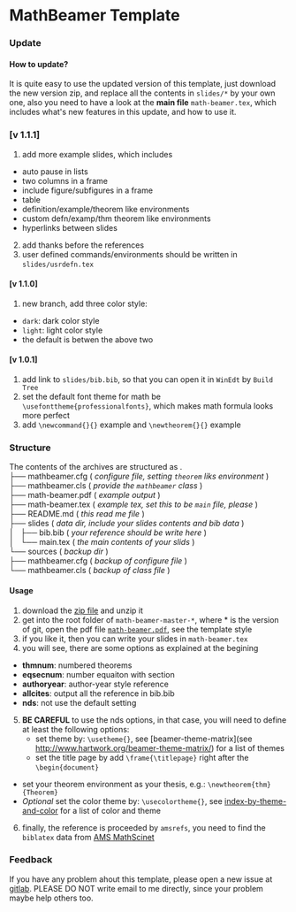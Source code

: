 # MathBeamer Template

### Update

#### How to update?

It is quite easy to use the updated version of this template, just download the new version zip, and replace all the contents in `slides/*` by your own one, also you need to have a look at the **main file** `math-beamer.tex`, which includes what's new features in this update, and how to use it.

### [v 1.1.1]

1. add more example slides, which includes
 * auto pause in lists
 * two columns in a frame
 * include figure/subfigures in a frame
 * table
 * definition/example/theorem like environments
 * custom defn/examp/thm theorem like environments
 * hyperlinks between slides
2. add thanks before the references
3. user defined commands/environments should be written in `slides/usrdefn.tex`

#### [v 1.1.0]

1. new branch, add three color style:
 * `dark`: dark color style
 * `light`: light color style
 * the default is betwen the above two

#### [v 1.0.1]

1. add link to `slides/bib.bib`, so that you can open it in `WinEdt` by `Build Tree`
2. set the default font theme for math be `\usefonttheme{professionalfonts}`, which makes math formula looks more perfect
3. add `\newcommand{}{}` example and `\newtheorem{}{}` example

### Structure

The contents of the archives are structured as
.			
├── mathbeamer.cfg ( *configure file, setting `theorem` liks environment* )			
├── mathbeamer.cls ( *provide the `mathbeamer` class* )			
├── math-beamer.pdf ( *example output* )			
├── math-beamer.tex ( *example tex, set this to be `main` file, please* )			
├── README.md ( *this read me file* )			
├── slides ( *data dir, include your slides contents and bib data* )			
│   ├── bib.bib ( *your reference should be write here* )			
│   └── main.tex ( *the main contents of your slids* )			
└── sources ( *backup dir* )			
    ├── mathbeamer.cfg ( *backup of configure file* )			
    └── mathbeamer.cls ( *backup of class file* )			

#### Usage

1. download the [zip file](https://gitlab.lug.ustc.edu.cn/vanabel/math-beamer/repository/archive.zip?ref=master) and unzip it
2. get into the root folder of `math-beamer-master-*`, where * is the version of git, open the pdf file [`math-beamer.pdf`](https://gitlab.lug.ustc.edu.cn/vanabel/math-beamer/blob/master/math-beamer.pdf), see the template style
3. if you like it, then you can write your slides in `math-beamer.tex`
4. you will see, there are some options as explained at the begining
 * **thmnum**: numbered theorems
 * **eqsecnum**: number equaiton with section
 * **authoryear**: author-year style reference
 * **allcites**: output all the reference in bib.bib
 * **nds**: not use the default setting
5. **BE CAREFUL** to use the nds options, in that case, you will need to define at least the following options:
	* set theme by: `\usetheme{}`, see [beamer-theme-matrix](see http://www.hartwork.org/beamer-theme-matrix/) for a list of themes
	* set the title page by add `\frame{\titlepage}` right after the `\begin{document}`
  * set your theorem environment as your thesis, e.g.:  `\newtheorem{thm}{Theorem}`
  * *Optional* set the color theme by: `\usecolortheme{}`, see [index-by-theme-and-color](http://deic.uab.es/~iblanes/beamer_gallery/index_by_theme_and_color.html) for a list of color and theme
6. finally, the reference is proceeded by `amsrefs`, you need to find the `biblatex` data from [AMS MathScinet](http://www.ams.org/mathscinet/)

### Feedback
If you have any problem ahout this template, please open a new issue at [gitlab](https://gitlab.lug.ustc.edu.cn/vanabel/math-beamer/issues). PLEASE DO NOT write email to me directly, since your problem maybe help others too.
	
